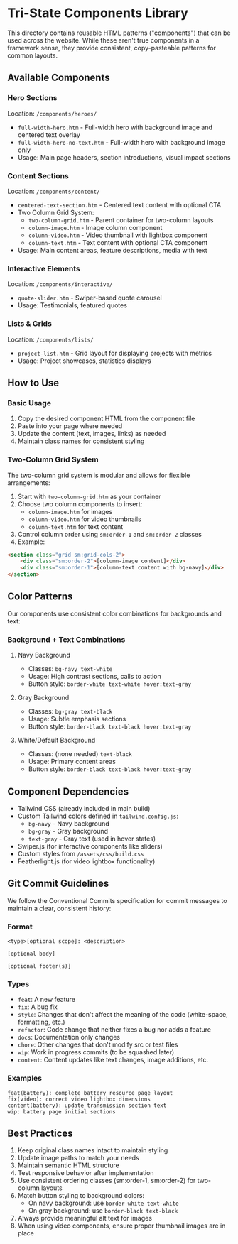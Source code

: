 # Tri-State Components Library

This directory contains reusable HTML patterns ("components") that can be used across the website. While these aren't true components in a framework sense, they provide consistent, copy-pasteable patterns for common layouts.

## Available Components

### Hero Sections

Location: `/components/heroes/`

-   `full-width-hero.htm` - Full-width hero with background image and centered text overlay
-   `full-width-hero-no-text.htm` - Full-width hero with background image only
-   Usage: Main page headers, section introductions, visual impact sections

### Content Sections

Location: `/components/content/`

-   `centered-text-section.htm` - Centered text content with optional CTA
-   Two Column Grid System:
    -   `two-column-grid.htm` - Parent container for two-column layouts
    -   `column-image.htm` - Image column component
    -   `column-video.htm` - Video thumbnail with lightbox component
    -   `column-text.htm` - Text content with optional CTA component
-   Usage: Main content areas, feature descriptions, media with text

### Interactive Elements

Location: `/components/interactive/`

-   `quote-slider.htm` - Swiper-based quote carousel
-   Usage: Testimonials, featured quotes

### Lists & Grids

Location: `/components/lists/`

-   `project-list.htm` - Grid layout for displaying projects with metrics
-   Usage: Project showcases, statistics displays

## How to Use

### Basic Usage

1. Copy the desired component HTML from the component file
2. Paste into your page where needed
3. Update the content (text, images, links) as needed
4. Maintain class names for consistent styling

### Two-Column Grid System

The two-column grid system is modular and allows for flexible arrangements:

1. Start with `two-column-grid.htm` as your container
2. Choose two column components to insert:
    - `column-image.htm` for images
    - `column-video.htm` for video thumbnails
    - `column-text.htm` for text content
3. Control column order using `sm:order-1` and `sm:order-2` classes
4. Example:

```html
<section class="grid sm:grid-cols-2">
	<div class="sm:order-2">[column-image content]</div>
	<div class="sm:order-1">[column-text content with bg-navy]</div>
</section>
```

## Color Patterns

Our components use consistent color combinations for backgrounds and text:

### Background + Text Combinations

1. Navy Background

    - Classes: `bg-navy text-white`
    - Usage: High contrast sections, calls to action
    - Button style: `border-white text-white hover:text-gray`

2. Gray Background

    - Classes: `bg-gray text-black`
    - Usage: Subtle emphasis sections
    - Button style: `border-black text-black hover:text-gray`

3. White/Default Background
    - Classes: (none needed) `text-black`
    - Usage: Primary content areas
    - Button style: `border-black text-black hover:text-gray`

## Component Dependencies

-   Tailwind CSS (already included in main build)
-   Custom Tailwind colors defined in `tailwind.config.js`:
    -   `bg-navy` - Navy background
    -   `bg-gray` - Gray background
    -   `text-gray` - Gray text (used in hover states)
-   Swiper.js (for interactive components like sliders)
-   Custom styles from `/assets/css/build.css`
-   Featherlight.js (for video lightbox functionality)

## Git Commit Guidelines

We follow the Conventional Commits specification for commit messages to maintain a clear, consistent history:

### Format
```
<type>[optional scope]: <description>

[optional body]

[optional footer(s)]
```

### Types
- `feat`: A new feature
- `fix`: A bug fix
- `style`: Changes that don't affect the meaning of the code (white-space, formatting, etc.)
- `refactor`: Code change that neither fixes a bug nor adds a feature
- `docs`: Documentation only changes
- `chore`: Other changes that don't modify src or test files
- `wip`: Work in progress commits (to be squashed later)
- `content`: Content updates like text changes, image additions, etc.

### Examples
```
feat(battery): complete battery resource page layout
fix(video): correct video lightbox dimensions
content(battery): update transmission section text
wip: battery page initial sections
```

## Best Practices

1. Keep original class names intact to maintain styling
2. Update image paths to match your needs
3. Maintain semantic HTML structure
4. Test responsive behavior after implementation
5. Use consistent ordering classes (sm:order-1, sm:order-2) for two-column layouts
6. Match button styling to background colors:
    - On navy background: use `border-white text-white`
    - On gray background: use `border-black text-black`
7. Always provide meaningful alt text for images
8. When using video components, ensure proper thumbnail images are in place
